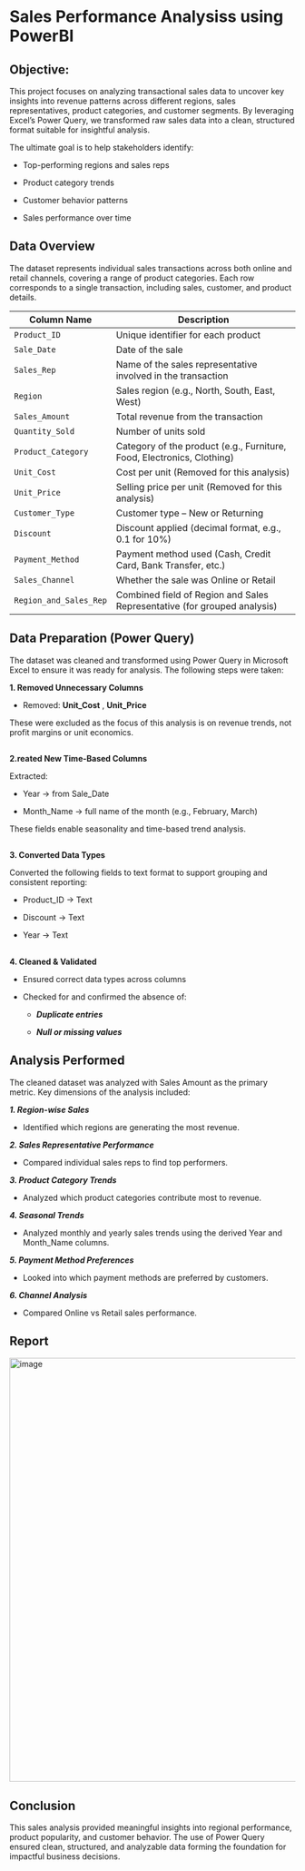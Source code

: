 # Sales Performance Analysiss using PowerBI

## Objective:

This project focuses on analyzing transactional sales data to uncover key insights into revenue patterns across different regions, sales representatives, product categories, and customer segments. By leveraging Excel’s Power Query, we transformed raw sales data into a clean, structured format suitable for insightful analysis.

The ultimate goal is to help stakeholders identify:

- Top-performing regions and sales reps

- Product category trends

- Customer behavior patterns

- Sales performance over time

##
## Data Overview

The dataset represents individual sales transactions across both online and retail channels, covering a range of product categories. Each row corresponds to a single transaction, including sales, customer, and product details.

| Column Name            | Description                                                              |
| ---------------------- | ------------------------------------------------------------------------ |
| `Product_ID`           | Unique identifier for each product                                       |
| `Sale_Date`            | Date of the sale                                                         |
| `Sales_Rep`            | Name of the sales representative involved in the transaction             |
| `Region`               | Sales region (e.g., North, South, East, West)                            |
| `Sales_Amount`         | Total revenue from the transaction                                       |
| `Quantity_Sold`        | Number of units sold                                                     |
| `Product_Category`     | Category of the product (e.g., Furniture, Food, Electronics, Clothing)   |
| `Unit_Cost`            | Cost per unit (Removed for this analysis)                                |
| `Unit_Price`           | Selling price per unit (Removed for this analysis)                       |
| `Customer_Type`        | Customer type – New or Returning                                         |
| `Discount`             | Discount applied (decimal format, e.g., 0.1 for 10%)                     |
| `Payment_Method`       | Payment method used (Cash, Credit Card, Bank Transfer, etc.)             |
| `Sales_Channel`        | Whether the sale was Online or Retail                                    |
| `Region_and_Sales_Rep` | Combined field of Region and Sales Representative (for grouped analysis) |

##
## Data Preparation (Power Query)

The dataset was cleaned and transformed using Power Query in Microsoft Excel to ensure it was ready for analysis. The following steps were taken:

**1. Removed Unnecessary Columns**

- Removed: **Unit_Cost** , **Unit_Price**
  
These were excluded as the focus of this analysis is on revenue trends, not profit margins or unit economics.
##

**2.reated New Time-Based Columns**

Extracted:

- Year → from Sale_Date

- Month_Name → full name of the month (e.g., February, March)

These fields enable seasonality and time-based trend analysis.
##

**3. Converted Data Types**

Converted the following fields to text format to support grouping and consistent reporting:

- Product_ID → Text

- Discount → Text

- Year → Text
##

**4. Cleaned & Validated**

- Ensured correct data types across columns

- Checked for and confirmed the absence of:

     - ***Duplicate entries***

     - ***Null or missing values***
 
##
## Analysis Performed

The cleaned dataset was analyzed with Sales Amount as the primary metric. Key dimensions of the analysis included:

***1. Region-wise Sales***

  - Identified which regions are generating the most revenue.

***2. Sales Representative Performance***

  - Compared individual sales reps to find top performers.

***3. Product Category Trends***

   - Analyzed which product categories contribute most to revenue.

***4. Seasonal Trends***

  - Analyzed monthly and yearly sales trends using the derived Year and Month_Name columns.

***5. Payment Method Preferences***

  - Looked into which payment methods are preferred by customers.

***6. Channel Analysis***

  - Compared Online vs Retail sales performance.
##

## Report
<img width="1342" height="747" alt="image" src="https://github.com/user-attachments/assets/3161af24-bdff-4fd7-82b7-070022152d68" />

##
## Conclusion

This sales analysis provided meaningful insights into regional performance, product popularity, and customer behavior. The use of Power Query ensured clean, structured, and analyzable data forming the foundation for impactful business decisions.

